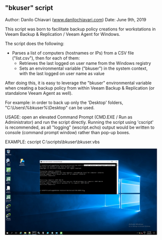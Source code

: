 "bkuser" script
---------------

Author: Danilo Chiavari (www.danilochiavari.com)
Date:   June 9th, 2019

This script was born to facilitate backup policy creations for workstations in Veeam Backup & Replication / Veeam Agent for Windows.

The script does the following:

  -  Parses a list of computers (hostnames or IPs) from a CSV file ("list.csv"), then for each of them:
  	  -  Retrieves the last logged on user name from the Windows registry
	  -  Sets an environmental variable ("bkuser") in the system context, with the last logged on user name as value

After doing this, it is easy to leverage the "bkuser" environmental variable when creating a backup policy from within Veeam Backup & Replication (or standalone Veeam Agent as well).

For example: in order to back up only the 'Desktop' folders, "C:\Users\\%bkuser%\Desktop" can be used.

USAGE: open an elevated Command Prompt (CMD.EXE / Run as Administrator) and run the script directly.
Running the script using 'cscript' is recommended, as all "logging" (wscript.echo) output would be written to console (command prompt window) rather than pop-up boxes.

EXAMPLE: cscript C:\scripts\bkuser\bkuser.vbs

![script execution from the backup server](bkuser-script-vbr95.png)
